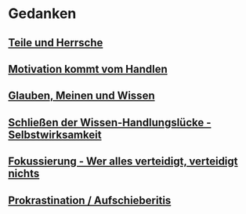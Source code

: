 # Gedanken

## [Teile und Herrsche](pages/teile-und-hersche)

## [Motivation kommt vom Handlen](pages/motivation-vom-handlen)

## [Glauben, Meinen und Wissen](pages/glauben-meinen-wissen)

## [Schließen der Wissen-Handlungslücke - Selbstwirksamkeit](pages/selbstwirksamkeit)

## [Fokussierung - Wer alles verteidigt, verteidigt nichts](pages/fokussierung)

## [Prokrastination / Aufschieberitis](pages/prokrastination)
